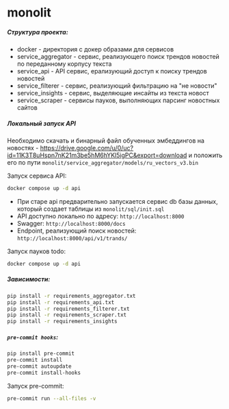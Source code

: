 # monolit

##### Структура проекта:


- docker - директория с докер образами для сервисов
- service_aggregator - сервис, реализующего поиск трендов новостей по переданному корпусу текста
- service_api - API сервис, ерализующий доступ к поиску трендов новостей
- service_filterer - сервис, реализующий фильтрацию на "не новости"
- service_insights - сервис, выделяющие инсайты из текста новост
- service_scraper - сервисы пауков, выполняющих парсинг новостных сайтов


##### Локальный запуск API


Необходимо скачать и бинарный файл обученных эмбеддингов на новостях - https://drive.google.com/u/0/uc?id=11K3T8uHspn7nK21m3be5hM6hYKl5igPC&export=download и положить его по пути `monolit/service_aggregator/models/ru_vectors_v3.bin`

Запуск сервиса API:

```bash
docker compose up -d api
```

- При старе api предварительно запускается сервис db базы данных, который создает таблицы из `monolit/sql/init.sql`
- API доступно локально по адресу: `http://localhost:8000`
- Swagger: `http://localhost:8000/docs`
- Endpoint, реализующий поиск новостей: `http://localhost:8000/api/v1/trands/`


Запуск пауков todo:
```bash
docker compose up -d api
```

##### Зависимости:
```bash
pip install -r requirements_aggregator.txt
pip install -r requirements_api.txt
pip install -r requirements_filterer.txt
pip install -r requirements_scraper.txt
pip install -r requirements_insights
```

##### `pre-commit hooks`:
```bash
pip install pre-commit
pre-commit install
pre-commit autoupdate
pre-commit install-hooks
```

Запуск pre-commit:

```bash
pre-commit run --all-files -v
```
